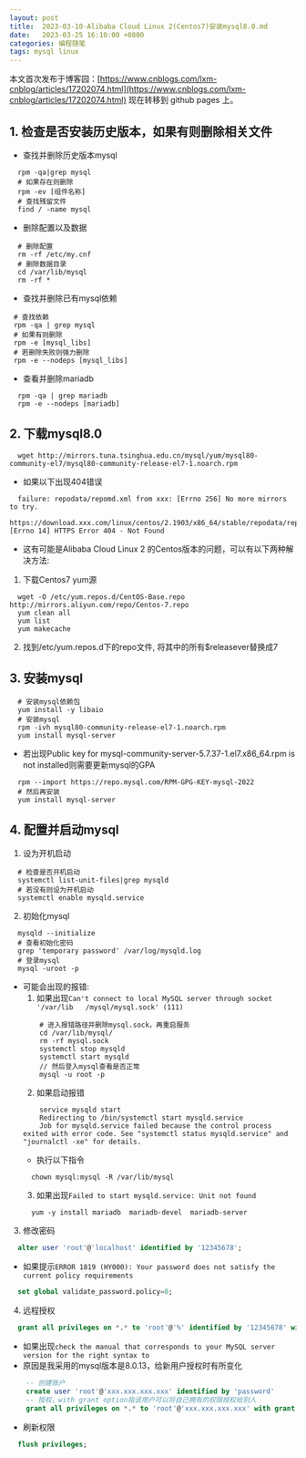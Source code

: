 ```yaml
---
layout: post
title:  2023-03-10-Alibaba Cloud Linux 2(Centos7)安装mysql8.0.md
date:   2023-03-25 16:10:00 +0800
categories: 编程随笔
tags: mysql linux
---
```


本文首次发布于博客园：[https://www.cnblogs.com/lxm-cnblog/articles/17202074.html](https://www.cnblogs.com/lxm-cnblog/articles/17202074.html)
现在转移到 github pages 上。

## 1. 检查是否安装历史版本，如果有则删除相关文件
- 查找并删除历史版本mysql
```
  rpm -qa|grep mysql
  # 如果存在则删除
  rpm -ev [组件名称]
  # 查找残留文件
  find / -name mysql
```
- 删除配置以及数据
```
  # 删除配置
  rm -rf /etc/my.cnf
  # 删除数据目录
  cd /var/lib/mysql
  rm -rf *
```
- 查找并删除已有mysql依赖
 ```
  # 查找依赖
  rpm -qa | grep mysql
  # 如果有则删除
  rpm -e [mysql_libs]
  # 若删除失败则强力删除
  rpm -e --nodeps [mysql_libs]
```
- 查看并删除mariadb
```
  rpm -qa | grep mariadb
  rpm -e --nodeps [mariadb]
```

## 2. 下载mysql8.0
```
  wget http://mirrors.tuna.tsinghua.edu.cn/mysql/yum/mysql80-community-el7/mysql80-community-release-el7-1.noarch.rpm
```
- 如果以下出现404错误
```
  failure: repodata/repomd.xml from xxx: [Errno 256] No more mirrors to try.
    https://download.xxx.com/linux/centos/2.1903/x86_64/stable/repodata/repomd.xml: [Errno 14] HTTPS Error 404 - Not Found
```
- 这有可能是Alibaba Cloud Linux 2 的Centos版本的问题，可以有以下两种解决方法:
1. 下载Centos7 yum源
```
  wget -O /etc/yum.repos.d/CentOS-Base.repo http://mirrors.aliyun.com/repo/Centos-7.repo
  yum clean all 
  yum list 
  yum makecache
```
2. 找到/etc/yum.repos.d下的repo文件, 将其中的所有$releasever替换成7

## 3. 安装mysql
```
  # 安装mysql依赖包
  yum install -y libaio
  # 安装mysql
  rpm -ivh mysql80-community-release-el7-1.noarch.rpm
  yum install mysql-server
```
- 若出现Public key for mysql-community-server-5.7.37-1.el7.x86_64.rpm is not installed则需要更新mysql的GPA
```
  rpm --import https://repo.mysql.com/RPM-GPG-KEY-mysql-2022
  # 然后再安装
  yum install mysql-server
```

## 4. 配置并启动mysql
1. 设为开机启动
```
  # 检查是否开机启动
  systemctl list-unit-files|grep mysqld
  # 若没有则设为开机启动
  systemctl enable mysqld.service
```
2. 初始化mysql
```
  mysqld --initialize
  # 查看初始化密码
  grep 'temporary password' /var/log/mysqld.log
  # 登录mysql
  mysql -uroot -p
```
  - 可能会出现的报错:  
    1. 如果出现`Can't connect to local MySQL server through socket '/var/lib   /mysql/mysql.sock' (111)`
    ```
        # 进入报错路径并删除mysql.sock，再重启服务
        cd /var/lib/mysql/ 
        rm -rf mysql.sock 
        systemctl stop mysqld 
        systemctl start mysqld 
        // 然后登入mysql查看是否正常 
        mysql -u root -p 
    ```
    2. 如果启动报错
    ```
        service mysqld start
        Redirecting to /bin/systemctl start mysqld.service
        Job for mysqld.service failed because the control process exited with error code. See "systemctl status mysqld.service" and "journalctl -xe" for details.
    ```
      - 执行以下指令
    ```
      chown mysql:mysql -R /var/lib/mysql
    ```
    3. 如果出现`Failed to start mysqld.service: Unit not found`
    ```
      yum -y install mariadb  mariadb-devel  mariadb-server
    ```
3. 修改密码
```sql
  alter user 'root'@'localhost' identified by '12345678';
```
- 如果提示`ERROR 1819 (HY000): Your password does not satisfy the current policy requirements`
```sql
  set global validate_password.policy=0;
```

4. 远程授权
```sql
  grant all privileges on *.* to 'root'@'%' identified by '12345678' with grant option;
```
- 如果出现`check the manual that corresponds to your MySQL server version for the right syntax to`
- 原因是我采用的mysql版本是8.0.13，给新用户授权时有所变化
```sql
    -- 创建账户
    create user 'root'@'xxx.xxx.xxx.xxx' identified by 'password'
    -- 授权，with grant option指该用户可以将自己拥有的权限授权给别人
    grant all privileges on *.* to 'root'@'xxx.xxx.xxx.xxx' with grant option
```
- 刷新权限
```sql
  flush privileges;
```

